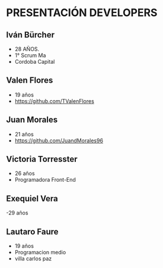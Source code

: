 # PRESENTACIÓN DEVELOPERS

## Iván Bürcher 
- 28 AÑOS. 
- 1° Scrum Ma
- Cordoba Capital

## Valen Flores
- 19 años
- https://github.com/TValenFlores

## Juan Morales
- 21 años
- https://github.com/JuandMorales96

## Victoria Torresster
- 26 años
- Programadora Front-End

## Exequiel Vera
-29 años
## Lautaro Faure
- 19 años
- Programacion  medio 
- villa carlos paz 
